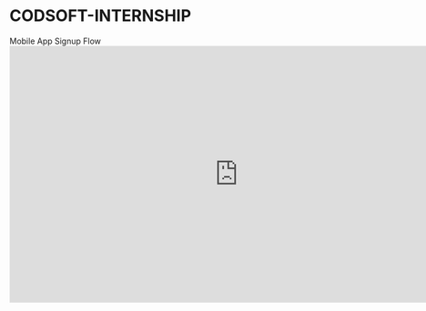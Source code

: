 # CODSOFT-INTERNSHIP
Mobile App Signup Flow <iframe style="border: 1px solid rgba(0, 0, 0, 0.1);" width="800" height="450" src="https://www.figma.com/embed?embed_host=share&url=https%3A%2F%2Fwww.figma.com%2Ffile%2Fjh2ItxzWvozIwZUGJoZEPd%2FCodSoft-Internship%3Ftype%3Ddesign%26node-id%3D0%253A1%26mode%3Ddesign%26t%3Dvy8Yo2VMxEQJINxg-1" allowfullscreen></iframe>
